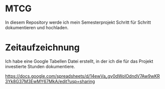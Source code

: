 # MTCG

In diesem Repository werde ich mein Semesterprojekt Schritt für Schritt dokumentieren und hochladen.

# Zeitaufzeichnung

Ich habe eine Google Tabellen Datei erstellt, in der ich die für das Projekt investierte Stunden dokumentiere.

https://docs.google.com/spreadsheets/d/14ewVa_gy0dWolOdndV7Aw9wKR3Yk8G37M3EwMY67MkA/edit?usp=sharing

